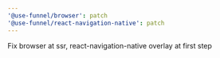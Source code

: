 ```yaml
---
'@use-funnel/browser': patch
'@use-funnel/react-navigation-native': patch
---
```


Fix browser at ssr, react-navigation-native overlay at first step
